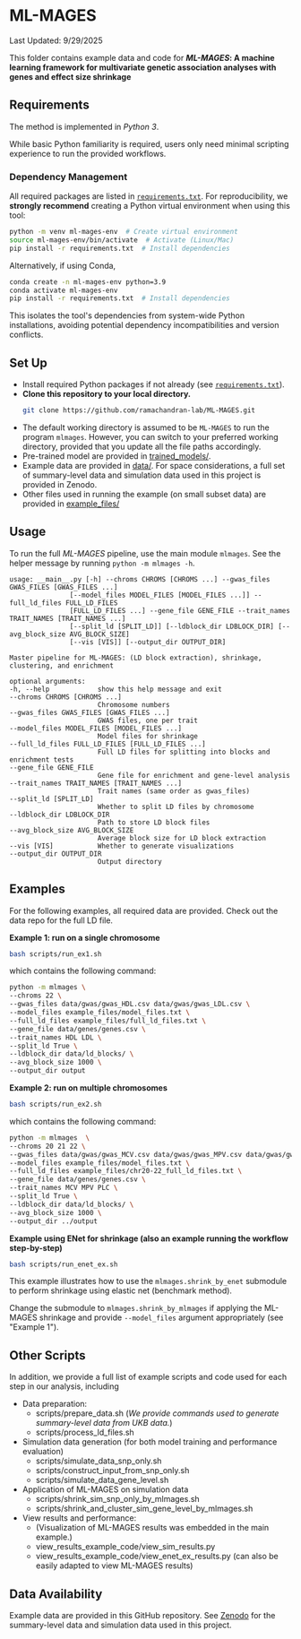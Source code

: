 # ML-MAGES
Last Updated: 9/29/2025

This folder contains example data and code for __*ML-MAGES*: A machine learning framework for multivariate genetic association analyses with genes and effect size shrinkage__


## Requirements  
The method is implemented in *Python 3*. 

While basic Python familiarity is required, users only need minimal scripting experience to run the provided workflows.  

### Dependency Management  
All required packages are listed in [`requirements.txt`](requirements.txt). For reproducibility, we **strongly recommend** creating a Python virtual environment when using this tool:  
```bash
python -m venv ml-mages-env  # Create virtual environment
source ml-mages-env/bin/activate  # Activate (Linux/Mac)
pip install -r requirements.txt  # Install dependencies
```
Alternatively, if using Conda,
```bash
conda create -n ml-mages-env python=3.9
conda activate ml-mages-env
pip install -r requirements.txt  # Install dependencies
```
This isolates the tool's dependencies from system-wide Python installations, avoiding potential dependency incompatibilities and version conflicts.  

## Set Up
* Install required Python packages if not already (see [`requirements.txt`](requirements.txt)).
* **Clone this repository to your local directory.**
  ```bash
  git clone https://github.com/ramachandran-lab/ML-MAGES.git
  ```
* The default working directory is assumed to be `ML-MAGES` to run the program ``mlmages``. However, you can switch to your preferred working directory, provided that you update all the file paths accordingly.
* Pre-trained model are provided in [trained_models/](trained_models). 
* Example data are provided in [data/](data). For space considerations, a full set of summary-level data and simulation data used in this project is provided in Zenodo.
* Other files used in running the example (on small subset data) are provided in [example_files/](example_files)

## Usage
To run the full *ML-MAGES* pipeline, use the main module ``mlmages``. See the helper message by running ``python -m mlmages -h``.
````
usage: __main__.py [-h] --chroms CHROMS [CHROMS ...] --gwas_files GWAS_FILES [GWAS_FILES ...]
               [--model_files MODEL_FILES [MODEL_FILES ...]] --full_ld_files FULL_LD_FILES
               [FULL_LD_FILES ...] --gene_file GENE_FILE --trait_names TRAIT_NAMES [TRAIT_NAMES ...]
               [--split_ld [SPLIT_LD]] [--ldblock_dir LDBLOCK_DIR] [--avg_block_size AVG_BLOCK_SIZE]
               [--vis [VIS]] [--output_dir OUTPUT_DIR]

Master pipeline for ML-MAGES: (LD block extraction), shrinkage, clustering, and enrichment

optional arguments:
-h, --help            show this help message and exit
--chroms CHROMS [CHROMS ...]
                      Chromosome numbers
--gwas_files GWAS_FILES [GWAS_FILES ...]
                      GWAS files, one per trait
--model_files MODEL_FILES [MODEL_FILES ...]
                      Model files for shrinkage
--full_ld_files FULL_LD_FILES [FULL_LD_FILES ...]
                      Full LD files for splitting into blocks and enrichment tests
--gene_file GENE_FILE
                      Gene file for enrichment and gene-level analysis
--trait_names TRAIT_NAMES [TRAIT_NAMES ...]
                      Trait names (same order as gwas_files)
--split_ld [SPLIT_LD]
                      Whether to split LD files by chromosome
--ldblock_dir LDBLOCK_DIR
                      Path to store LD block files
--avg_block_size AVG_BLOCK_SIZE
                      Average block size for LD block extraction
--vis [VIS]           Whether to generate visualizations
--output_dir OUTPUT_DIR
                      Output directory
````

## Examples
For the following examples, all required data are provided. Check out the data repo for the full LD file.

**Example 1: run on a single chromosome** 
```bash
bash scripts/run_ex1.sh
```
which contains the following command:
```bash
python -m mlmages \
--chroms 22 \
--gwas_files data/gwas/gwas_HDL.csv data/gwas/gwas_LDL.csv \
--model_files example_files/model_files.txt \
--full_ld_files example_files/full_ld_files.txt \
--gene_file data/genes/genes.csv \
--trait_names HDL LDL \
--split_ld True \
--ldblock_dir data/ld_blocks/ \
--avg_block_size 1000 \
--output_dir output
```

**Example 2: run on multiple chromosomes** 
```bash
bash scripts/run_ex2.sh
```
which contains the following command:
```bash
python -m mlmages  \
--chroms 20 21 22 \
--gwas_files data/gwas/gwas_MCV.csv data/gwas/gwas_MPV.csv data/gwas/gwas_PLC.csv \
--model_files example_files/model_files.txt \
--full_ld_files example_files/chr20-22_full_ld_files.txt \
--gene_file data/genes/genes.csv \
--trait_names MCV MPV PLC \
--split_ld True \
--ldblock_dir data/ld_blocks/ \
--avg_block_size 1000 \
--output_dir ../output
```

**Example using ENet for shrinkage (also an example running the workflow step-by-step)** 
```bash
bash scripts/run_enet_ex.sh
```
This example illustrates how to use the  ``mlmages.shrink_by_enet`` submodule to perform shrinkage using elastic net (benchmark method).

Change the submodule to ``mlmages.shrink_by_mlmages`` if applying the ML-MAGES shrinkage and provide ``--model_files`` argument appropriately (see "Example 1").

## Other Scripts 
In addition, we provide a full list of example scripts and code used for each step in our analysis, including
* Data preparation:
  * scripts/prepare_data.sh (*We provide commands used to generate summary-level data from UKB data.*)
  * scripts/process_ld_files.sh
* Simulation data generation (for both model training and performance evaluation)
  * scripts/simulate_data_snp_only.sh
  * scripts/construct_input_from_snp_only.sh
  * scripts/simulate_data_gene_level.sh
* Application of ML-MAGES on simulation data
  * scripts/shrink_sim_snp_only_by_mlmages.sh
  * scripts/shrink_and_cluster_sim_gene_level_by_mlmages.sh
* View results and performance:
  * (Visualization of ML-MAGES results was embedded in the main example.)
  * view_results_example_code/view_sim_results.py
  * view_results_example_code/view_enet_ex_results.py (can also be easily adapted to view ML-MAGES results)

## Data Availability
Example data are provided in this GitHub repository. See [Zenodo](https://zenodo.org/records/17215975) for the summary-level data and simulation data used in this project.
